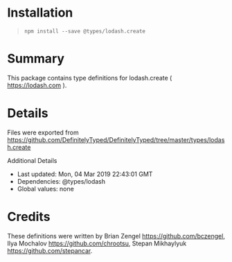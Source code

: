 # Installation
> `npm install --save @types/lodash.create`

# Summary
This package contains type definitions for lodash.create ( https://lodash.com ).

# Details
Files were exported from https://github.com/DefinitelyTyped/DefinitelyTyped/tree/master/types/lodash.create

Additional Details
 * Last updated: Mon, 04 Mar 2019 22:43:01 GMT
 * Dependencies: @types/lodash
 * Global values: none

# Credits
These definitions were written by Brian Zengel <https://github.com/bczengel>, Ilya Mochalov <https://github.com/chrootsu>, Stepan Mikhaylyuk <https://github.com/stepancar>.
